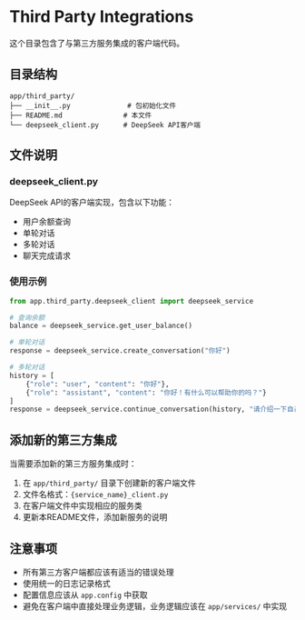# Third Party Integrations

这个目录包含了与第三方服务集成的客户端代码。

## 目录结构

```
app/third_party/
├── __init__.py              # 包初始化文件
├── README.md               # 本文件
└── deepseek_client.py      # DeepSeek API客户端
```

## 文件说明

### deepseek_client.py
DeepSeek API的客户端实现，包含以下功能：
- 用户余额查询
- 单轮对话
- 多轮对话
- 聊天完成请求

### 使用示例

```python
from app.third_party.deepseek_client import deepseek_service

# 查询余额
balance = deepseek_service.get_user_balance()

# 单轮对话
response = deepseek_service.create_conversation("你好")

# 多轮对话
history = [
    {"role": "user", "content": "你好"},
    {"role": "assistant", "content": "你好！有什么可以帮助你的吗？"}
]
response = deepseek_service.continue_conversation(history, "请介绍一下自己")
```

## 添加新的第三方集成

当需要添加新的第三方服务集成时：

1. 在 `app/third_party/` 目录下创建新的客户端文件
2. 文件名格式：`{service_name}_client.py`
3. 在客户端文件中实现相应的服务类
4. 更新本README文件，添加新服务的说明

## 注意事项

- 所有第三方客户端都应该有适当的错误处理
- 使用统一的日志记录格式
- 配置信息应该从 `app.config` 中获取
- 避免在客户端中直接处理业务逻辑，业务逻辑应该在 `app/services/` 中实现 